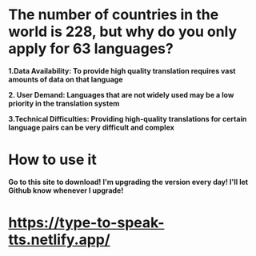 # The number of countries in the world is 228, but why do you only apply for 63 languages?

  **1.Data Availability: To provide high quality translation requires vast amounts of data on that language**
  
  **2. User Demand: Languages that are not widely used may be a low priority in the translation system**
  
  **3.Technical Difficulties: Providing high-quality translations for certain language pairs can be very difficult and complex**

# How to use it

**Go to this site to download! I'm upgrading the version every day! I'll let Github know whenever I upgrade!**
# https://type-to-speak-tts.netlify.app/
